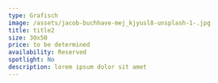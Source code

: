 ```yaml
---
type: Grafisch
image: /assets/jacob-buchhave-mej_kjyusl8-unsplash-1-.jpg
title: title2
size: 30x50
price: to be determined
availability: Reserved
spotlight: No
description: lorem ipsum dolor sit amet
---
```


